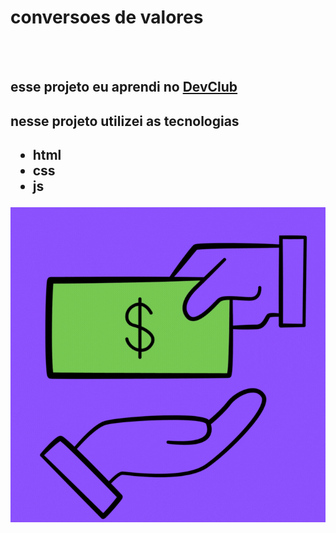 <h1>conversoes de valores</h1>
<br>
<br>
<h2>esse projeto eu aprendi no <a href="https://rodolfomori.com.br/devclub">DevClub</a></h2>
<h2> nesse projeto utilizei as tecnologias <h2> 
<ul>
  <li>html</li>
  <li>css</li>
  <li>js</li>
</ul>


<img src="https://raw.githubusercontent.com/Luanprogramador/convert-money/1693b18cd19fb29e4d379636a3ccc632345675a8/assets/logo.gif">

